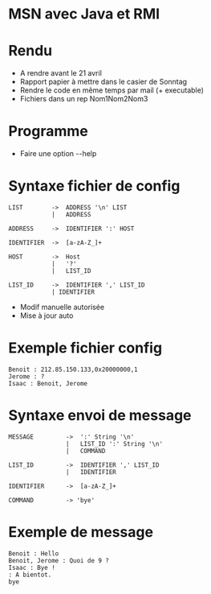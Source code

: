 MSN avec Java et RMI
====================

Rendu
===

 * A rendre avant le 21 avril
 * Rapport papier à mettre dans le casier de Sonntag
 * Rendre le code en même temps par mail (+ executable)
 * Fichiers dans un rep Nom1Nom2Nom3

Programme
===

 * Faire une option --help

Syntaxe fichier de config
===
	LIST		->	ADDRESS '\n' LIST
				|	ADDRESS

	ADDRESS		->	IDENTIFIER ':' HOST

	IDENTIFIER	->	[a-zA-Z_]+

	HOST		->	Host
				|	'?'
				|	LIST_ID
				
	LIST_ID		->	IDENTIFIER ',' LIST_ID
				| IDENTIFIER

 * Modif manuelle autorisée
 * Mise à jour auto

Exemple fichier config
===
	Benoit : 212.85.150.133,0x20000000,1
	Jerome : ?
	Isaac : Benoit, Jerome

Syntaxe envoi de message
===

	MESSAGE			->	':' String '\n'
					|	LIST_ID ':' String '\n'
					|	COMMAND
					
	LIST_ID			->	IDENTIFIER ',' LIST_ID
					|	IDENTIFIER
					
	IDENTIFIER		->	[a-zA-Z_]+

	COMMAND			-> 'bye'

Exemple de message
===

	Benoit : Hello
	Benoit, Jerome : Quoi de 9 ?
	Isaac : Bye !
	: A bientot.
	bye

